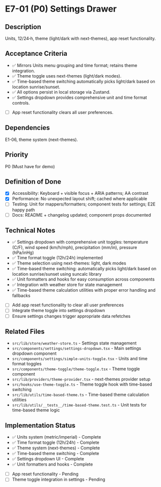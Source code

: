 # E7-01 (P0) Settings Drawer

## Description
Units, 12/24‑h, theme (light/dark with next-themes), app reset functionality.

## Acceptance Criteria

* ✅ Mirrors Units menu grouping and time format; retains theme integration.
* ✅ Theme toggle uses next-themes (light/dark modes).
* ✅ Time-based theme switching automatically picks light/dark based on location sunrise/sunset.
* ✅ All options persist in local storage via Zustand.
* ✅ Settings dropdown provides comprehensive unit and time format controls.
* [ ] App reset functionality clears all user preferences.

## Dependencies
E1-06, theme system (next-themes).

## Priority
P0 (Must have for demo)

## Definition of Done
- [x] Accessibility: Keyboard + visible focus + ARIA patterns; AA contrast
- [x] Performance: No unexpected layout shift; cached where applicable
- [ ] Testing: Unit for mappers/formatters; component tests for settings; E2E happy path
- [ ] Docs: README + changelog updated; component props documented

## Technical Notes
- ✅ Settings dropdown with comprehensive unit toggles: temperature (C/F), wind speed (km/h/mph), precipitation (mm/in), pressure (hPa/inHg)
- ✅ Time format toggle (12h/24h) implemented
- ✅ Theme selection using next-themes: light, dark modes
- ✅ Time-based theme switching: automatically picks light/dark based on location sunrise/sunset using suncalc library
- ✅ Unit formatters and hooks for easy consumption across components
- ✅ Integration with weather store for state management
- ✅ Time-based theme calculation utilities with proper error handling and fallbacks
- [ ] Add app reset functionality to clear all user preferences
- [ ] Integrate theme toggle into settings dropdown
- [ ] Ensure settings changes trigger appropriate data refetches

## Related Files
- `src/lib/store/weather-store.ts` - Settings state management
- `src/components/settings/settings-dropdown.tsx` - Main settings dropdown component
- `src/components/settings/simple-units-toggle.tsx` - Units and time format toggles
- `src/components/theme-toggle/theme-toggle.tsx` - Theme toggle component
- `src/lib/providers/theme-provider.tsx` - next-themes provider setup
- `src/hooks/use-theme-toggle.ts` - Theme toggle hook with time-based switching
- `src/lib/utils/time-based-theme.ts` - Time-based theme calculation utilities
- `src/lib/utils/__tests__/time-based-theme.test.ts` - Unit tests for time-based theme logic

## Implementation Status
- ✅ Units system (metric/imperial) - Complete
- ✅ Time format toggle (12h/24h) - Complete  
- ✅ Theme system (next-themes) - Complete
- ✅ Time-based theme switching - Complete
- ✅ Settings dropdown UI - Complete
- ✅ Unit formatters and hooks - Complete
- [ ] App reset functionality - Pending
- [ ] Theme toggle integration in settings - Pending
